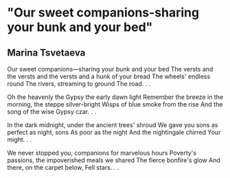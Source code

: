 # "Our sweet companions-sharing your bunk and your bed"
## Marina Tsvetaeva
Our sweet companions—sharing your bunk and your bed
The versts and the versts and the versts and a hunk of your bread
The wheels' endless round
The rivers, streaming to ground
The road. . .

Oh the heavenly the Gypsy the early dawn light
Remember the breeze in the morning, the steppe silver-bright
Wisps of blue smoke from the rise
And the song of the wise
Gypsy czar. . .

In the dark midnight, under the ancient trees' shroud
We gave you sons as perfect as night, sons
As poor as the night
And the nightingale chirred
Your might. . .

We never stopped you, companions for marvelous hours
Poverty's passions, the impoverished meals we shared
The fierce bonfire's glow
And there, on the carpet below,
Fell stars. . .